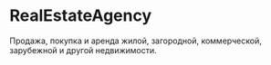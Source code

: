 # RealEstateAgency
Продажа, покупка и аренда жилой, загородной, коммерческой, зарубежной и другой недвижимости.
